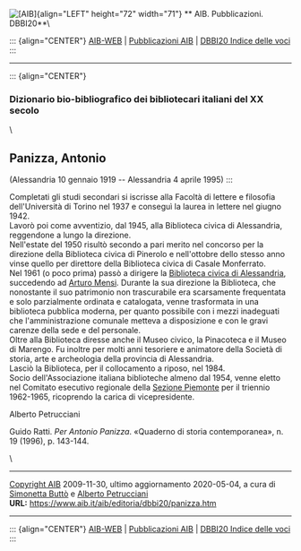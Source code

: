 ![\[AIB\]](/aib/wi/aibv72.gif){align="LEFT" height="72" width="71"}
** AIB. Pubblicazioni. DBBI20**\

::: {align="CENTER"}
[AIB-WEB](/) \| [Pubblicazioni AIB](/pubblicazioni/) \| [DBBI20 Indice
delle voci](dbbi20.htm)
:::

------------------------------------------------------------------------

::: {align="CENTER"}
### Dizionario bio-bibliografico dei bibliotecari italiani del XX secolo

\

## Panizza, Antonio

(Alessandria 10 gennaio 1919 -- Alessandria 4 aprile 1995)
:::

Completati gli studi secondari si iscrisse alla Facoltà di lettere e
filosofia dell\'Università di Torino nel 1937 e conseguì la laurea in
lettere nel giugno 1942.\
Lavorò poi come avventizio, dal 1945, alla Biblioteca civica di
Alessandria, reggendone a lungo la direzione.\
Nell\'estate del 1950 risultò secondo a pari merito nel concorso per la
direzione della Biblioteca civica di Pinerolo e nell\'ottobre dello
stesso anno vinse quello per direttore della Biblioteca civica di Casale
Monferrato.\
Nel 1961 (o poco prima) passò a dirigere la [Biblioteca civica di
Alessandria](/aib/stor/teche/al-civ.htm), succedendo ad [Arturo
Mensi](mensi.htm). Durante la sua direzione la Biblioteca, che
nonostante il suo patrimonio non trascurabile era scarsamente
frequentata e solo parzialmente ordinata e catalogata, venne trasformata
in una biblioteca pubblica moderna, per quanto possibile con i mezzi
inadeguati che l\'amministrazione comunale metteva a disposizione e con
le gravi carenze della sede e del personale.\
Oltre alla Biblioteca diresse anche il Museo civico, la Pinacoteca e il
Museo di Marengo. Fu inoltre per molti anni tesoriere e animatore della
Società di storia, arte e archeologia della provincia di Alessandria.\
Lasciò la Biblioteca, per il collocamento a riposo, nel 1984.\
Socio dell\'Associazione italiana biblioteche almeno dal 1954, venne
eletto nel Comitato esecutivo regionale della [Sezione
Piemonte](/aib/stor/sezioni/pmn.htm) per il triennio 1962-1965,
ricoprendo la carica di vicepresidente.

Alberto Petrucciani

Guido Ratti. *Per Antonio Panizza*. «Quaderno di storia contemporanea»,
n. 19 (1996), p. 143-144.

\

------------------------------------------------------------------------

[Copyright AIB](/su-questo-sito/dichiarazione-di-copyright-aib-web/)
2009-11-30, ultimo aggiornamento 2020-05-04, a cura di [Simonetta
Buttò](/aib/redazione3.htm) e [Alberto
Petrucciani](/su-questo-sito/redazione-aib-web/)\
**URL:** https://www.aib.it/aib/editoria/dbbi20/panizza.htm

------------------------------------------------------------------------

::: {align="CENTER"}
[AIB-WEB](/) \| [Pubblicazioni AIB](/pubblicazioni/) \| [DBBI20 Indice
delle voci](dbbi20.htm)
:::
